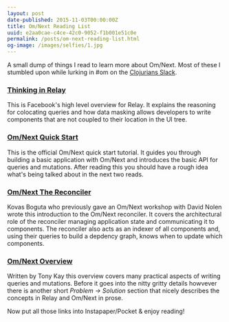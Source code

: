 ```yaml
---
layout: post
date-published: 2015-11-03T00:00:00Z
title: Om/Next Reading List
uuid: e2aa0cae-c4ce-42c0-9052-f1b001e51c0e
permalink: /posts/om-next-reading-list.html
og-image: /images/selfies/1.jpg
---
```


A small dump of things I read to learn more about Om/Next. Most of these
I stumbled upon while lurking in #om on the [Clojurians Slack](http://clojurians.net/).

### [Thinking in Relay](https://facebook.github.io/relay/docs/thinking-in-relay.html)

This is Facebook's high level overview for Relay. It explains the
reasoning for colocating queries and how data masking allows
developers to write components that are not coupled to their location
in the UI tree.

### [Om/Next Quick Start](https://github.com/omcljs/om/wiki/Quick-Start-%28om.next%29)

This is the official Om/Next quick start tutorial. It guides you
through building a basic application with Om/Next and introduces the
basic API for queries and mutations. After reading this you should
have a rough idea what's being talked about in the next two reads.

### [Om/Next The Reconciler](https://medium.com/@kovasb/om-next-the-reconciler-af26f02a6fb4)

Kovas Boguta who previously gave an Om/Next workshop with David Nolen
wrote this introduction to the Om/Next reconciler. It covers the
architectural role of the reconciler managing application state and
communicating it to components. The reconciler also acts as an indexer
of all components and, using their queries to build a depdency graph,
knows when to update which components.

### [Om/Next Overview](https://github.com/awkay/om/wiki/Om-Next-Overview)

Written by Tony Kay this overview covers many practical aspects of
writing queries and mutations. Before it goes into the nitty gritty
details howvever there is another short *Problem → Solution* section
that nicely describes the concepts in Relay and Om/Next in prose.

Now put all those links into Instapaper/Pocket & enjoy reading!
